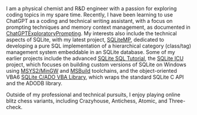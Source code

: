 I am a physical chemist and R&D engineer with a passion for exploring coding topics in my spare time. Recently, I have been learning to use ChatGPT as a coding and technical writing assistant, with a focus on prompting techniques and memory context management, as documented in [ChatGPTExploratoryPrompting][]. My interests also include the technical aspects of SQLite, with my latest project, [SQLiteMP][], dedicated to developing a pure SQL implementation of a hierarchical category (class/tag) management system embeddable in an SQLite database. Some of my earlier projects include the advanced [SQLite SQL Tutorial][], the [SQLite ICU][] project, which focuses on building custom versions of SQLite on Windows using [MSYS2/MinGW][MSYS2] and [MSBuild][] toolchains, and the object-oriented VBA6 [SQLite C/ADO VBA Library][SQLiteC for VBA], which wraps the standard SQLite C API and the ADODB library.

Outside of my professional and technical pursuits, I enjoy playing online blitz chess variants, including Crazyhouse, Antichess, Atomic, and Three-check.

<!-- References -->

[PChemGuy GitHub Pages]: https://pchemguy.github.io
[ChatGPTExploratoryPrompting]: https://github.com/pchemguy/ChatGPTExploratoryPrompting/
[SQLiteMP]: https://github.com/pchemguy/SQLiteMP/blob/main/README.md
[SQLite SQL Tutorial]: https://pchemguy.github.io/SQLite-SQL-Tutorial/
[SQLite ICU]: https://pchemguy.github.io/SQLite-ICU-MinGW/
[MSYS2]: https://msys2.org
[MSBuild]: https://learn.microsoft.com/visualstudio/msbuild/
[SQLiteC for VBA]: https://pchemguy.github.io/SQLiteC-for-VBA/